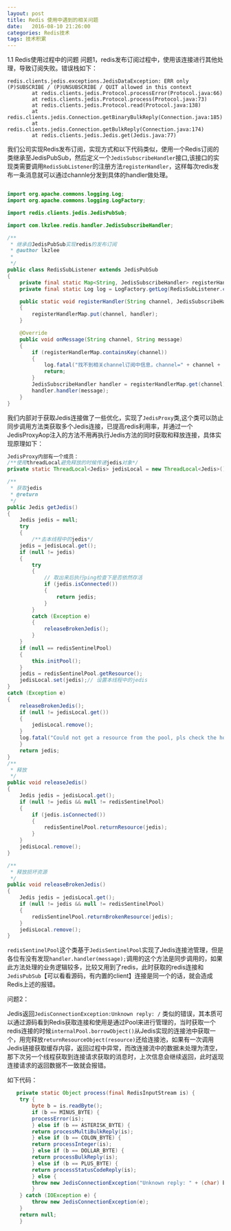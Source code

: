 ```yaml
---
layout: post
title: Redis 使用中遇到的相关问题
date:   2016-08-10 21:26:00
categories: Redis技术
tags: 技术积累
---
```

1.1 Redis使用过程中的问题
问题1，redis发布订阅过程中，使用该连接进行其他处理，导致订阅失败。错误栈如下：
~~~StackException
redis.clients.jedis.exceptions.JedisDataException: ERR only (P)SUBSCRIBE / (P)UNSUBSCRIBE / QUIT allowed in this context
        at redis.clients.jedis.Protocol.processError(Protocol.java:66)
        at redis.clients.jedis.Protocol.process(Protocol.java:73)
        at redis.clients.jedis.Protocol.read(Protocol.java:138)
        at redis.clients.jedis.Connection.getBinaryBulkReply(Connection.java:185)
        at redis.clients.jedis.Connection.getBulkReply(Connection.java:174)
        at redis.clients.jedis.Jedis.get(Jedis.java:77)
~~~

我们公司实现Redis发布订阅，实现方式和以下代码类似，使用一个Redis订阅的类继承至JedisPubSub，然后定义一个`JedisSubscribeHandler`接口,该接口的实现类需要调用`RedisSubListener`的注册方法`registerHandler`，这样每次redis发布一条消息就可以通过channle分发到具体的handler做处理。

~~~java

import org.apache.commons.logging.Log;
import org.apache.commons.logging.LogFactory;

import redis.clients.jedis.JedisPubSub;

import com.lkzlee.redis.handler.JedisSubscribeHandler;

/**
 * 继承自JedisPubSub实现redis的发布订阅
 * @author lkzlee
 *
 */
public class RedisSubListener extends JedisPubSub
{
	private final static Map<String, JedisSubscribeHandler> registerHandlerMap = new HashMap<String, JedisSubscribeHandler>();
	private final static Log log = LogFactory.getLog(RedisSubListener.class);

	public static void registerHandler(String channel, JedisSubscribeHandler handler)
	{
		registerHandlerMap.put(channel, handler);
	}

	@Override
	public void onMessage(String channel, String message)
	{
		if (registerHandlerMap.containsKey(channel))
		{
			log.fatal("找不到相关channel订阅中信息，channel=" + channel + "|message=" + message + ",请检查是否有注册");
			return;
		}
		JedisSubscribeHandler handler = registerHandlerMap.get(channel);
		handler.handler(message);
	}
}
~~~
我们内部对于获取Jedis连接做了一些优化，实现了`JedisProxy`类,这个类可以防止同步调用方法类获取多个Jedis连接，已提高redis利用率，并通过一个JedisProxyAop注入的方法不用再执行Jedis方法的同时获取和释放连接，具体实现原理如下：
~~~java
JedisProxy内部有一个成员：
/**使用threadLocal避免释放的时候传递jedis对象*/
private static ThreadLocal<Jedis> jedisLocal = new ThreadLocal<Jedis>();

/**
 * 获取jedis
 * @return
 */
public Jedis getJedis()
{
	Jedis jedis = null;
	try
	{
		/**去本线程中的jedis*/
	jedis = jedisLocal.get();
	if (null != jedis)
	{
		try
		{
			// 取出来后执行ping检查下是否依然存活
			if (jedis.isConnected())
			{
				return jedis;
			}
		}
		catch (Exception e)
		{
			releaseBrokenJedis();
		}
	}
	if (null == redisSentinelPool)
	{
		this.initPool();
	}
	jedis = redisSentinelPool.getResource();
	jedisLocal.set(jedis);// 设置本线程中的jedis
}
catch (Exception e)
{
	releaseBrokenJedis();
	if (null != jedisLocal.get())
	{
		jedisLocal.remove();
	}
	log.fatal("Could not get a resource from the pool, pls check the host and port settings", e);
	}
	return jedis;
}
/**
 * 释放
 */
public void releaseJedis()
{
	Jedis jedis = jedisLocal.get();
	if (null != jedis && null != redisSentinelPool)
	{
		if (jedis.isConnected())
		{
			redisSentinelPool.returnResource(jedis);
		}
	}
	jedisLocal.remove();
}

/**
 * 释放损坏资源
 */
public void releaseBrokenJedis()
{
	Jedis jedis = jedisLocal.get();
	if (null != jedis && null != redisSentinelPool)
	{
		redisSentinelPool.returnBrokenResource(jedis);
	}
	jedisLocal.remove();
}
~~~

`redisSentinelPool`这个类基于`JedisSentinelPool`实现了Jedis连接池管理，但是各位有没有发现`handler.handler(message);`调用的这个方法是同步调用的，如果此方法处理的业务逻辑较多，比较又用到了redis，此时获取的redis连接和`JedisPubSub`【可以看看源码，有内置的client】连接是同一个的话，就会造成Redis上述的报错。


问题2：

Jedis返回`JedisConnectionException:Unknown reply: /` 类似的错误，其本质可以通过源码看到Redis获取连接和使用是通过Pool来进行管理的，当时获取一个redis连接的时候`internalPool.borrowObject()`从Jedis实现的连接池中获取一个，用完释放`returnResourceObject(resource)`还给连接池，如果有一次调用Jedis链接获取缓存内容，返回过程中异常，而改连接流中的数据未处理为清空，那下次另一个线程获取到连接请求获取的消息时，上次信息会继续返回，此时返现连接请求的返回数据不一致就会报错。


如下代码：

~~~java
   private static Object process(final RedisInputStream is) {
	try {
	    byte b = is.readByte();
	    if (b == MINUS_BYTE) {
		processError(is);
	    } else if (b == ASTERISK_BYTE) {
		return processMultiBulkReply(is);
	    } else if (b == COLON_BYTE) {
		return processInteger(is);
	    } else if (b == DOLLAR_BYTE) {
		return processBulkReply(is);
	    } else if (b == PLUS_BYTE) {
		return processStatusCodeReply(is);
	    } else {
		throw new JedisConnectionException("Unknown reply: " + (char) b);
	    }
	} catch (IOException e) {
	    throw new JedisConnectionException(e);
	}
	return null;
    }

~~~